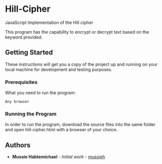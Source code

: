 # Hill-Cipher
JavaScript Implementation of the Hill cipher

This program has the capability to encrypt or decrypt text based on the keyword provided.

## Getting Started

These instructions will get you a copy of the project up and running on your local machine for development and testing purposes.

### Prerequisites

What you need to run the program:

```
Any browser
```

### Running the Program

In order to run the program, download the source files into the same folder and open hill-cipher.html with a browser of your choice.


## Authors

* **Mussie Habtemichael** - *Initial work* - [mussieh](https://github.com/mussieh)

